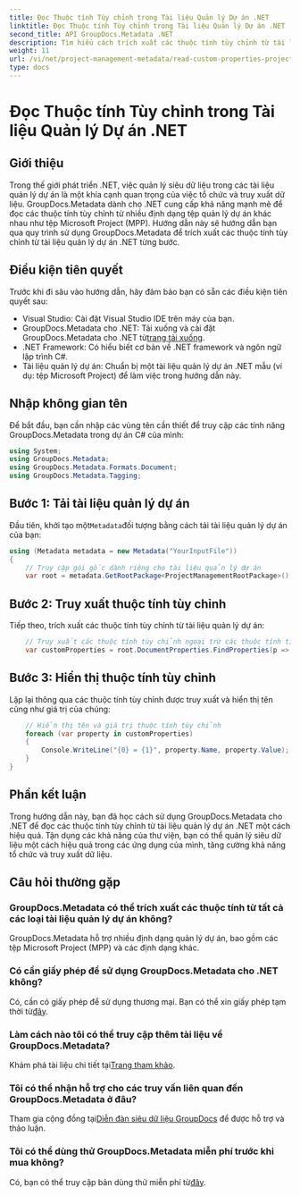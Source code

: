 ```yaml
---
title: Đọc Thuộc tính Tùy chỉnh trong Tài liệu Quản lý Dự án .NET
linktitle: Đọc Thuộc tính Tùy chỉnh trong Tài liệu Quản lý Dự án .NET
second_title: API GroupDocs.Metadata .NET
description: Tìm hiểu cách trích xuất các thuộc tính tùy chỉnh từ tài liệu quản lý dự án .NET bằng GroupDocs.Metadata cho .NET. Tăng cường quản lý siêu dữ liệu của bạn.
weight: 11
url: /vi/net/project-management-metadata/read-custom-properties-project-management-documents/
type: docs
---
```

# Đọc Thuộc tính Tùy chỉnh trong Tài liệu Quản lý Dự án .NET

## Giới thiệu
Trong thế giới phát triển .NET, việc quản lý siêu dữ liệu trong các tài liệu quản lý dự án là một khía cạnh quan trọng của việc tổ chức và truy xuất dữ liệu. GroupDocs.Metadata dành cho .NET cung cấp khả năng mạnh mẽ để đọc các thuộc tính tùy chỉnh từ nhiều định dạng tệp quản lý dự án khác nhau như tệp Microsoft Project (MPP). Hướng dẫn này sẽ hướng dẫn bạn qua quy trình sử dụng GroupDocs.Metadata để trích xuất các thuộc tính tùy chỉnh từ tài liệu quản lý dự án .NET từng bước.
## Điều kiện tiên quyết
Trước khi đi sâu vào hướng dẫn, hãy đảm bảo bạn có sẵn các điều kiện tiên quyết sau:
- Visual Studio: Cài đặt Visual Studio IDE trên máy của bạn.
-  GroupDocs.Metadata cho .NET: Tải xuống và cài đặt GroupDocs.Metadata cho .NET từ[trang tải xuống](https://releases.groupdocs.com/metadata/net/).
- .NET Framework: Có hiểu biết cơ bản về .NET framework và ngôn ngữ lập trình C#.
- Tài liệu quản lý dự án: Chuẩn bị một tài liệu quản lý dự án .NET mẫu (ví dụ: tệp Microsoft Project) để làm việc trong hướng dẫn này.

## Nhập không gian tên
Để bắt đầu, bạn cần nhập các vùng tên cần thiết để truy cập các tính năng GroupDocs.Metadata trong dự án C# của mình:
```csharp
using System;
using GroupDocs.Metadata;
using GroupDocs.Metadata.Formats.Document;
using GroupDocs.Metadata.Tagging;
```
## Bước 1: Tải tài liệu quản lý dự án
 Đầu tiên, khởi tạo một`Metadata`đối tượng bằng cách tải tài liệu quản lý dự án của bạn:
```csharp
using (Metadata metadata = new Metadata("YourInputFile"))
{
    // Truy cập gói gốc dành riêng cho tài liệu quản lý dự án
    var root = metadata.GetRootPackage<ProjectManagementRootPackage>();
```
## Bước 2: Truy xuất thuộc tính tùy chỉnh
Tiếp theo, trích xuất các thuộc tính tùy chỉnh từ tài liệu quản lý dự án:
```csharp
    // Truy xuất các thuộc tính tùy chỉnh ngoại trừ các thuộc tính tích hợp
    var customProperties = root.DocumentProperties.FindProperties(p => !p.Tags.Contains(Tags.Document.BuiltIn));
```
## Bước 3: Hiển thị thuộc tính tùy chỉnh
Lặp lại thông qua các thuộc tính tùy chỉnh được truy xuất và hiển thị tên cũng như giá trị của chúng:
```csharp
    // Hiển thị tên và giá trị thuộc tính tùy chỉnh
    foreach (var property in customProperties)
    {
        Console.WriteLine("{0} = {1}", property.Name, property.Value);
    }
}
```

## Phần kết luận
Trong hướng dẫn này, bạn đã học cách sử dụng GroupDocs.Metadata cho .NET để đọc các thuộc tính tùy chỉnh từ tài liệu quản lý dự án .NET một cách hiệu quả. Tận dụng các khả năng của thư viện, bạn có thể quản lý siêu dữ liệu một cách hiệu quả trong các ứng dụng của mình, tăng cường khả năng tổ chức và truy xuất dữ liệu.

## Câu hỏi thường gặp
### GroupDocs.Metadata có thể trích xuất các thuộc tính từ tất cả các loại tài liệu quản lý dự án không?
GroupDocs.Metadata hỗ trợ nhiều định dạng quản lý dự án, bao gồm các tệp Microsoft Project (MPP) và các định dạng khác.
### Có cần giấy phép để sử dụng GroupDocs.Metadata cho .NET không?
 Có, cần có giấy phép để sử dụng thương mại. Bạn có thể xin giấy phép tạm thời từ[đây](https://purchase.groupdocs.com/temporary-license/).
### Làm cách nào tôi có thể truy cập thêm tài liệu về GroupDocs.Metadata?
 Khám phá tài liệu chi tiết tại[Trang tham khảo](https://tutorials.groupdocs.com/metadata/net/).
### Tôi có thể nhận hỗ trợ cho các truy vấn liên quan đến GroupDocs.Metadata ở đâu?
 Tham gia cộng đồng tại[Diễn đàn siêu dữ liệu GroupDocs](https://forum.groupdocs.com/c/metadata/14) để được hỗ trợ và thảo luận.
### Tôi có thể dùng thử GroupDocs.Metadata miễn phí trước khi mua không?
 Có, bạn có thể truy cập bản dùng thử miễn phí từ[đây](https://releases.groupdocs.com/).